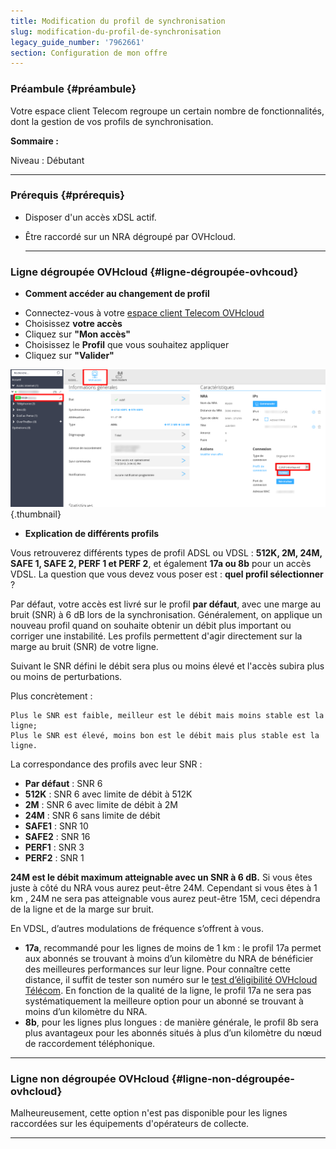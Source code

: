 ```yaml
---
title: Modification du profil de synchronisation
slug: modification-du-profil-de-synchronisation
legacy_guide_number: '7962661'
section: Configuration de mon offre
---
```


### Préambule {#préambule}

Votre espace client Telecom regroupe un certain nombre de fonctionnalités, dont la gestion de vos profils de synchronisation.

**Sommaire :**

Niveau : Débutant

------------------------------------------------------------------------

### Prérequis {#prérequis}

-   Disposer d'un accès xDSL actif.
-   Être raccordé sur un NRA dégroupé par OVHcloud.

    ------------------------------------------------------------------------

### Ligne dégroupée OVHcloud {#ligne-dégroupée-ovhcoud}

-   **Comment accéder au changement de profil**

<!-- -->

-   Connectez-vous à votre [espace client Telecom OVHcloud](https://www.ovhtelecom.fr/manager/#/)
-   Choisissez **votre accès**
-   Cliquez sur **"Mon accès"**
-   Choisissez le **Profil** que vous souhaitez appliquer
-   Cliquez sur **"Valider"**

![](images/2015-12-15-144213_1258x549_scrot.png){.thumbnail}

-   **Explication de différents profils**

Vous retrouverez différents types de profil ADSL ou VDSL : **512K, 2M, 24M, SAFE 1, SAFE 2, PERF 1 et PERF 2**, et également **17a ou 8b** pour un accès VDSL. La question que vous devez vous poser est : **quel profil sélectionner** ?

Par défaut, votre accès est livré sur le profil **par défaut**, avec une marge au bruit (SNR) à 6 dB lors de la synchronisation.
Généralement, on applique un nouveau profil quand on souhaite obtenir un débit plus important ou corriger une instabilité. Les profils permettent d'agir directement sur la marge au bruit (SNR) de votre ligne.

Suivant le SNR défini le débit sera plus ou moins élevé et l'accès subira plus ou moins de perturbations.

Plus concrètement :

    Plus le SNR est faible, meilleur est le débit mais moins stable est la ligne;
    Plus le SNR est élevé, moins bon est le débit mais plus stable est la ligne.

La correspondance des profils avec leur SNR :

-   **Par défaut** : SNR 6
-   **512K** : SNR 6 avec limite de débit à 512K
-   **2M** : SNR 6 avec limite de débit à 2M
-   **24M** : SNR 6 sans limite de débit
-   **SAFE1** : SNR 10
-   **SAFE2** : SNR 16
-   **PERF1** : SNR 3
-   **PERF2** : SNR 1

**24M est le débit maximum atteignable avec un SNR à 6 dB.**
Si vous êtes juste à côté du NRA vous aurez peut-être 24M.
Cependant si vous êtes à 1 km , 24M ne sera pas atteignable vous aurez peut-être 15M, ceci dépendra de la ligne et de la marge sur bruit.


En VDSL, d’autres modulations de fréquence s’offrent à vous.

-   **17a**, recommandé pour les lignes de moins de 1 km : le profil 17a permet aux abonnés se trouvant à moins d’un kilomètre du NRA de bénéficier des meilleures performances sur leur ligne. Pour connaître cette distance, il suffit de tester son numéro sur le [test d’éligibilité OVHcloud Télécom](https://www.ovhtelecom.fr/offre-internet/eligibilite/). En fonction de la qualité de la ligne, le profil 17a ne sera pas systématiquement la meilleure option pour un abonné se trouvant à moins d’un kilomètre du NRA.
-   **8b**, pour les lignes plus longues : de manière générale, le profil 8b sera plus avantageux pour les abonnés situés à plus d’un kilomètre du nœud de raccordement téléphonique.

------------------------------------------------------------------------

### Ligne non dégroupée OVHcloud {#ligne-non-dégroupée-ovhcloud}

Malheureusement, cette option n'est pas disponible pour les lignes raccordées sur les équipements d'opérateurs de collecte.

------------------------------------------------------------------------


